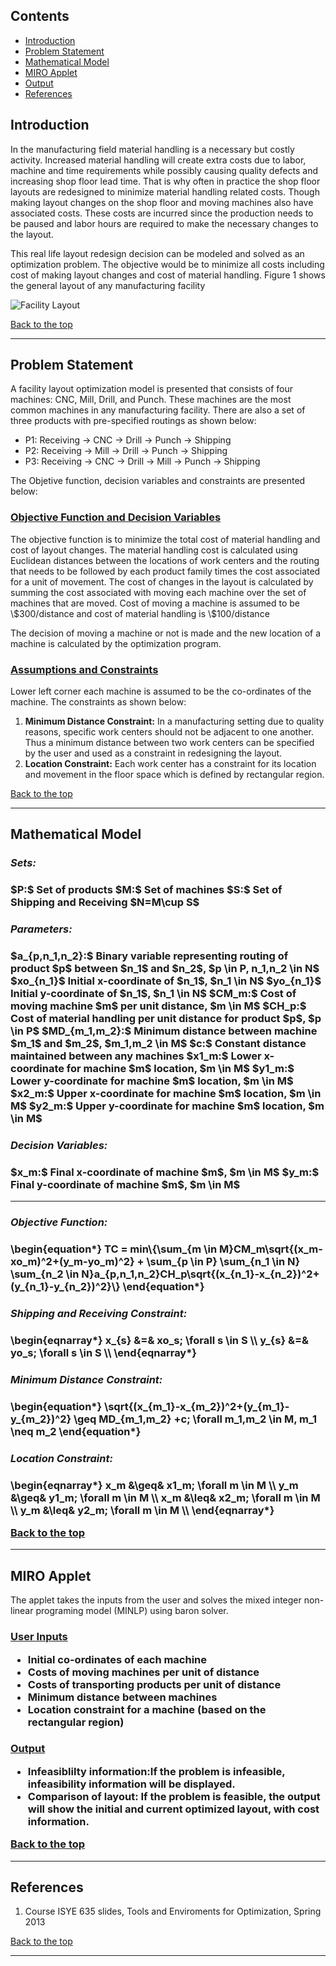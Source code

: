 <h2>Contents</h2>
<ul>
<li><a href="#introduction">Introduction</a></li>
<li><a href="#problem">Problem Statement</a></li>
<li><a href="#math">Mathematical Model</a></li>
<li><a href="#applet">MIRO Applet</a></li>
<li><a href="#result">Output</a></li>
<li><a href="#references">References</a></li>
</ul>



<a id="introduction"></a>
<h2> Introduction </h2> 
<p>In the manufacturing field material handling is a necessary but costly activity. Increased material handling will create extra costs due to labor, machine and time requirements while possibly causing quality defects and increasing shop floor lead time. That is why often in practice the shop floor layouts are redesigned to minimize material handling related costs. Though making layout changes on the shop floor and moving machines also have associated costs. These costs are incurred since the production needs to be paused and labor hours are required to make the necessary changes to the layout. </p>

<p> This real life layout redesign decision can be modeled and solved as an optimization problem. The objective would be to minimize all costs including cost of making layout changes and cost of material handling. Figure 1 shows the general layout of any manufacturing facility  </p>

<img src="http://neos-dev-1.neos-server.org/guide/sites/default/files/layout_1.jpg" alt="Facility Layout">

<p><a href="#top">Back to the top</a></p>
<hr>
<a id="problem"></a>
<h2> Problem Statement </h2> 
<p> A facility layout optimization model is presented that consists of four machines: CNC, Mill, Drill, and Punch. These machines are the most common machines in any manufacturing facility. There are also a set of three products with pre-specified routings as shown below:</p>
<ul>
<li>P1: Receiving -> CNC -> Drill -> Punch -> Shipping</li>
<li>P2: Receiving -> Mill -> Drill -> Punch -> Shipping</li>
<li>P3: Receiving -> CNC -> Drill -> Mill -> Punch -> Shipping</li>
</UL>

<p> The Objetive function, decision variables and constraints are presented below: </p>
<h3> <u> Objective Function and Decision Variables</u> </h3>
<p>The objective function is to minimize the total cost of material handling and cost of layout changes. The material handling cost is calculated using Euclidean distances between the locations of work centers and the routing that needs to be followed by each product family times the cost associated for a unit of movement. The cost of changes in the layout is calculated by summing the cost associated with moving each machine over the set of machines that are moved. Cost of moving a machine is assumed to be \$300/distance and cost of material handling is \$100/distance</p>
<p>The decision of moving a machine or not is made and the new location of a machine is calculated by the optimization program. 
</p>

<h3> <u> Assumptions and Constraints </u></h3>
<p>Lower left corner each machine is assumed to be the co-ordinates of the machine. The constraints as shown below:</p>
<ol>
<li><b>Minimum Distance Constraint:</b>  In a manufacturing setting due to quality reasons, specific work centers should not be adjacent to one another. Thus a minimum distance between two work centers can be specified by the user and used as a constraint in redesigning the layout. </li>
<li><b>Location Constraint:</b> Each work center has a constraint for its location and movement in the floor space which is defined by rectangular region. </li>
</oL>

<p><a href="#top">Back to the top</a></p>
<hr>
<a id="math"></a>
<h2> Mathematical Model </h2>
<h3><i><b> Sets:</b></i><h3>
<p>
$P:$ Set of products
$M:$ Set of machines
$S:$ Set of Shipping and Receiving 
$N=M\cup S$ 
</p>
<h3><i> <b>Parameters:</b></i><h3>
<p>
$a_{p,n_1,n_2}:$ Binary variable representing routing of product $p$ between $n_1$ and $n_2$, $p \in P, n_1,n_2 \in N$
$xo_{n_1}$ Initial x-coordinate of $n_1$, $n_1 \in N$
$yo_{n_1}$ Initial y-coordinate of $n_1$, $n_1 \in N$
$CM_m:$ Cost of moving machine $m$ per unit distance, $m \in M$
$CH_p:$ Cost of material handling per unit distance for product $p$, $p \in P$
$MD_{m_1,m_2}:$ Minimum distance between machine $m_1$ and $m_2$, $m_1,m_2 \in M$
$c:$ Constant distance maintained between any machines
$x1_m:$ Lower x-coordinate for machine $m$ location, $m \in M$
$y1_m:$ Lower y-coordinate for machine $m$ location, $m \in M$
$x2_m:$ Upper x-coordinate for machine $m$ location, $m \in M$
$y2_m:$ Upper y-coordinate for machine $m$ location, $m \in M$
</p>

<h3><i> <b>Decision Variables:</b></i><h3>
<p>
$x_m:$ Final x-coordinate of machine $m$, $m \in M$
$y_m:$ Final y-coordinate of machine $m$, $m \in M$
</p>
<hr>
<h3><i><b> Objective Function:</b></i><h3>
<p>
\begin{equation*}
TC = min\{\sum_{m \in M}CM_m\sqrt{(x_m-xo_m)^2+(y_m-yo_m)^2} + \sum_{p \in P} \sum_{n_1 \in N} \sum_{n_2 \in N}a_{p,n_1,n_2}CH_p\sqrt{(x_{n_1}-x_{n_2})^2+(y_{n_1}-y_{n_2})^2}\}
\end{equation*}
</p>

<h3><i><b> Shipping and Receiving Constraint:</b></i><h3>
<p>
\begin{eqnarray*}
x_{s} &=& xo_s; \forall s \in S \\
y_{s} &=& yo_s; \forall s \in S \\
\end{eqnarray*}
</p>

<h3><i> <b>Minimum Distance Constraint:</b></i><h3>
<p>
\begin{equation*}
\sqrt{(x_{m_1}-x_{m_2})^2+(y_{m_1}-y_{m_2})^2} \geq MD_{m_1,m_2} +c; \forall m_1,m_2 \in M, m_1 \neq m_2
\end{equation*}
</p>

<h3><i><b> Location Constraint:</b></i><h3>
<p>
\begin{eqnarray*}
x_m &\geq& x1_m; \forall m \in M \\
y_m &\geq& y1_m; \forall m \in M \\
x_m &\leq& x2_m; \forall m \in M \\
y_m &\leq& y2_m; \forall m \in M \\
\end{eqnarray*}
</p>
<p><a href="#top">Back to the top</a></p>
<hr>
<a id="applet"></a>
<h2> MIRO Applet </h2>
<p> The applet takes the inputs from the user and solves the mixed integer non-linear programing model (MINLP) using baron solver.<p>

<h3><u> User Inputs </u>
<p>
<ul>
<li>Initial co-ordinates of each machine</li>
    <li>Costs of moving machines per unit of distance</li>
    <li>Costs of transporting products per unit of distance</li>
<li>Minimum distance between machines</li>
<li>Location constraint for a machine (based on the rectangular region)</li>
</UL>
</p>

<h3><u> Output </u>
<p>
<ul>
    <li>Infeasiblilty information:If the problem is infeasible, infeasibility information will be displayed.</li>
    <li>Comparison of layout: If the problem is feasible, the output will show the initial and current optimized layout, with cost information.</li>
</UL>
</p>

<applet archive="http://neos-dev-1.neos-server.org/guide/sites/default/files/SignedLayout_0.jar,http://neos-dev-1.neos-server.org/guide/sites/default/files/casestudies/Commons-logging-1.1.jar,http://neos-dev-1.neos-server.org/guide/sites/default/files/casestudies/Ws-commons-util-1.0.2.jar,http://neos-dev-1.neos-server.org/guide/sites/default/files/casestudies/Xmlrpc-client-3.1.3.jar,http://neos-dev-1.neos-server.org/guide/sites/default/files/casestudies/Xmlrpc-common-3.1.3.jar" code="mainGame.Starting" height="610" width="800"></applet>


<p><a href="#top">Back to the top</a></p>
<hr>
<a id="references"></a>
<h2><b>References</b></h2>
<p> <oL><Li> Course ISYE 635 slides, Tools and Enviroments for Optimization,  Spring 2013 </li>
</ol>
<p><a href="#top">Back to the top</a></p>
<hr>

